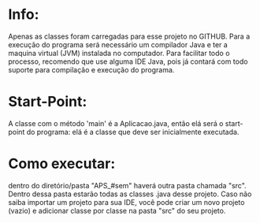 # Info:
Apenas as classes foram carregadas para esse projeto no GITHUB. Para a execução do programa será necessário um compilador Java e ter a maquina virtual (JVM) instalada no computador.
Para facilitar todo o processo, recomendo que use alguma IDE Java, pois já contará com todo suporte para compilação e execução do programa.

# Start-Point:
A classe com o método 'main' é a Aplicacao.java, então elá será o start-point do programa: elá é a classe que deve ser inicialmente executada.

# Como executar:
dentro do diretório/pasta "APS_#sem" haverá outra pasta chamada "src". Dentro dessa pasta estarão todas as classes .java desse projeto. Caso não saiba importar um projeto para sua IDE, você pode criar um novo projeto (vazio) e adicionar classe por classe na pasta "src" do seu projeto.
